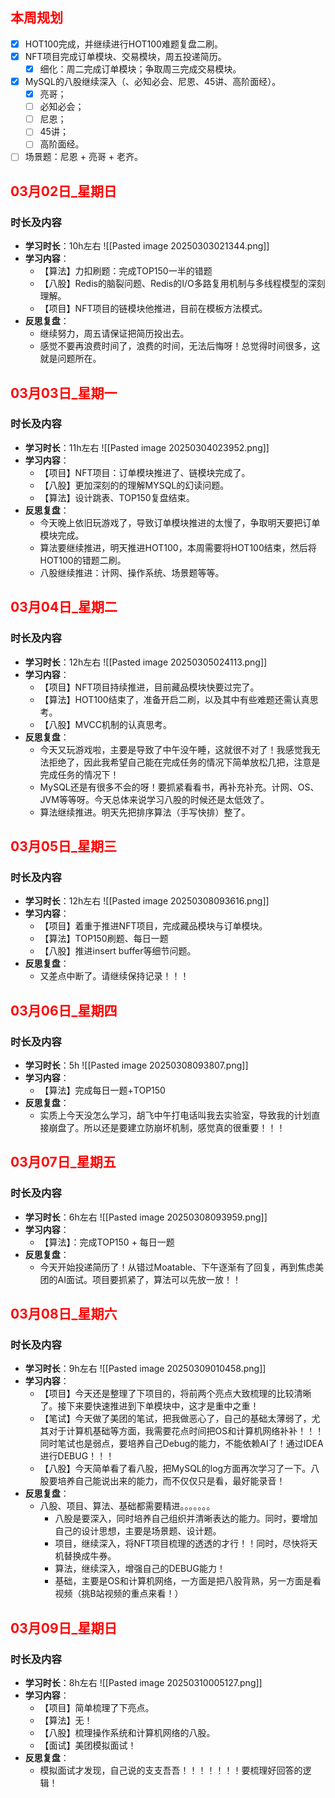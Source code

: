 ## <font color="#ff0000">本周规划</font>
- [x] HOT100完成，并继续进行HOT100难题复盘二刷。
- [x] NFT项目完成订单模块、交易模块，周五投递简历。
	- [x] 细化：周二完成订单模块；争取周三完成交易模块。
- [x] MySQL的八股继续深入（、必知必会、尼恩、45讲、高阶面经）。
	- [x] 亮哥；
	- [ ] 必知必会；
	- [ ] 尼恩；
	- [ ] 45讲；
	- [ ] 高阶面经。
- [ ] 场景题：尼恩 + 亮哥 + 老齐。

## <font color="#ff0000">03月02日_星期日</font>
### 时长及内容
- **学习时长**：10h左右
![[Pasted image 20250303021344.png]]
- **学习内容**：
	- 【算法】力扣刷题：完成TOP150一半的错题
	- 【八股】Redis的脑裂问题、Redis的I/O多路复用机制与多线程模型的深刻理解。
	- 【项目】NFT项目的链模块他推进，目前在模板方法模式。
- **反思复盘**：
	- 继续努力，周五请保证把简历投出去。
	- 感觉不要再浪费时间了，浪费的时间，无法后悔呀！总觉得时间很多，这就是问题所在。
## <font color="#ff0000">03月03日_星期一</font>
### 时长及内容
- **学习时长**：11h左右
![[Pasted image 20250304023952.png]]
- **学习内容**：
	- 【项目】NFT项目：订单模块推进了、链模块完成了。
	- 【八股】更加深刻的的理解MYSQL的幻读问题。
	- 【算法】设计跳表、TOP150复盘结束。
- **反思复盘**：
	- 今天晚上依旧玩游戏了，导致订单模块推进的太慢了，争取明天要把订单模块完成。
	- 算法要继续推进，明天推进HOT100，本周需要将HOT100结束，然后将HOT100的错题二刷。
	-  八股继续推进：计网、操作系统、场景题等等。

## <font color="#ff0000">03月04日_星期二</font>
### 时长及内容
- **学习时长**：12h左右
	![[Pasted image 20250305024113.png]]
- **学习内容**：
	- 【项目】NFT项目持续推进，目前藏品模块快要过完了。
	- 【算法】HOT100结束了，准备开启二刷，以及其中有些难题还需认真思考。
	- 【八股】MVCC机制的认真思考。
- **反思复盘**：
	- 今天又玩游戏啦，主要是导致了中午没午睡，这就很不对了！我感觉我无法拒绝了，因此我希望自己能在完成任务的情况下简单放松几把，注意是完成任务的情况下！
	- MySQL还是有很多不会的呀！要抓紧看看书，再补充补充。计网、OS、JVM等等呀。今天总体来说学习八股的时候还是太低效了。
	- 算法继续推进。明天先把排序算法（手写快排）整了。
## <font color="#ff0000">03月05日_星期三</font>
### 时长及内容
- **学习时长**：12h左右
![[Pasted image 20250308093616.png]]
- **学习内容**：
	- 【项目】着重于推进NFT项目，完成藏品模块与订单模块。
	- 【算法】TOP150刷题、每日一题
	- 【八股】推进insert buffer等细节问题。
- **反思复盘**：
	- 又差点中断了。请继续保持记录！！！

## <font color="#ff0000">03月06日_星期四</font>
### 时长及内容
- **学习时长**：5h
![[Pasted image 20250308093807.png]]
- **学习内容**：
	- 【算法】完成每日一题+TOP150
- **反思复盘**：
	- 实质上今天没怎么学习，胡飞中午打电话叫我去实验室，导致我的计划直接崩盘了。所以还是要建立防崩坏机制，感觉真的很重要！！！
## <font color="#ff0000">03月07日_星期五</font>
### 时长及内容
- **学习时长**：6h左右
![[Pasted image 20250308093959.png]]
- **学习内容**：
	- 【算法】：完成TOP150 + 每日一题
- **反思复盘**：
	- 今天开始投递简历了！从错过Moatable、下午逐渐有了回复，再到焦虑美团的AI面试。项目要抓紧了，算法可以先放一放！！
## <font color="#ff0000">03月08日_星期六</font>
### 时长及内容
- **学习时长**：9h左右
![[Pasted image 20250309010458.png]]
- **学习内容**：
	- 【项目】今天还是整理了下项目的，将前两个亮点大致梳理的比较清晰了。接下来要快速推进到下单模块中，这才是重中之重！
	- 【笔试】今天做了美团的笔试，把我做恶心了，自己的基础太薄弱了，尤其对于计算机基础等方面，我需要花点时间把OS和计算机网络补补！！！同时笔试也是弱点，要培养自己Debug的能力，不能依赖AI了！通过IDEA进行DEBUG！！！
	- 【八股】今天简单看了看八股，把MySQL的log方面再次学习了一下。八股要培养自己能说出来的能力，而不仅仅只是看，最好能录音！
- **反思复盘**：
	- 八股、项目、算法、基础都需要精进。。。。。。。
		- 八股是要深入，同时培养自己组织并清晰表达的能力。同时，要增加自己的设计思想，主要是场景题、设计题。
		- 项目，继续深入，将NFT项目梳理的透透的才行！！同时，尽快将天机替换成牛券。
		- 算法，继续深入，增强自己的DEBUG能力！
		- 基础，主要是OS和计算机网络，一方面是把八股背熟，另一方面是看视频（挑B站视频的重点来看！）
## <font color="#ff0000">03月09日_星期日</font>
### 时长及内容
- **学习时长**：8h左右
	![[Pasted image 20250310005127.png]]
- **学习内容**：
	- 【项目】简单梳理了下亮点。
	- 【算法】无！
	- 【八股】梳理操作系统和计算机网络的八股。
	- 【面试】美团模拟面试！
- **反思复盘**：
	- 模拟面试才发现，自己说的支支吾吾！！！！！！！要梳理好回答的逻辑！


